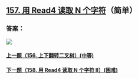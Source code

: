 ## [157. 用 Read4 读取 N 个字符](https://leetcode-cn.com/problems/read-n-characters-given-read4/)（简单）





### 答案：



![](https://img-blog.csdnimg.cn/20200807155236311.png)

#### [上一题（156. 上下翻转二叉树）(中等)](https://github.com/sdwwld/leetCode/blob/master/src/main/java/com/wld/java/leetcode/leetCode0156.md)

#### [下一题（158. 用 Read4 读取 N 个字符 II）(困难)](https://github.com/sdwwld/leetCode/blob/master/src/main/java/com/wld/java/leetcode/leetCode0158.md)